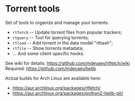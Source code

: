Torrent tools
=======

Set of tools to organize and manage your torrents.

* `rtfetch` -- Update torrent files from popular trackers;
* `rtquery` -- Tool for querying torrents;
* `rtload` -- Add torrent in the data model "rthash";
* `rtfile` -- Show torrents metadata;
* ... And some client-specific hooks.

See wiki for details: https://github.com/mdevaev/rtfetch/wiki  
Required: https://github.com/mdevaev/helib  

Actual builds for Arch Linux are available here:  
* https://aur.archlinux.org/packages/rtfetch/
* https://aur.archlinux.org/packages/python2-helib-git/
